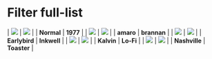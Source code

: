 # Filter full-list

| ![](https://github.com/azat-io/postcss-instagram/blob/master/images/normal.jpg?raw=true) | ![](https://github.com/azat-io/postcss-instagram/blob/master/images/1977.jpg?raw=true) |
| **Normal** | **1977** |
| ![](https://github.com/azat-io/postcss-instagram/blob/master/images/amaro.jpg?raw=true) | ![](https://github.com/azat-io/postcss-instagram/blob/master/images/brannan.jpg?raw=true) |
| **amaro** | **brannan** |
| ![](https://github.com/azat-io/postcss-instagram/blob/master/images/earlybird.jpg?raw=true) | ![](https://github.com/azat-io/postcss-instagram/blob/master/images/inkwell.jpg?raw=true) |
| **Earlybird** | **Inkwell** |
| ![](https://github.com/azat-io/postcss-instagram/blob/master/images/kalvin.jpg?raw=true) | ![](https://github.com/azat-io/postcss-instagram/blob/master/images/lo-fi.jpg?raw=true) |
| **Kalvin** | **Lo-Fi** |
| ![](https://github.com/azat-io/postcss-instagram/blob/master/images/nashville.jpg?raw=true) | ![](https://github.com/azat-io/postcss-instagram/blob/master/images/toaster.jpg?raw=true) |
| **Nashville** | **Toaster** |
